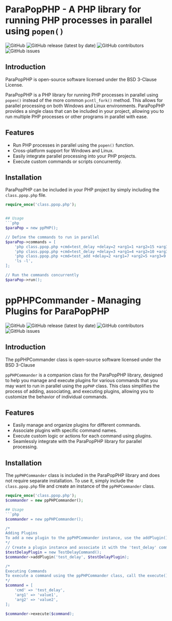 # ParaPopPHP - A PHP library for running PHP processes in parallel using `popen()`

![GitHub](https://img.shields.io/github/license/g023/ParaPopPHP)
![GitHub release (latest by date)](https://img.shields.io/github/v/release/g023/ParaPopPHP)
![GitHub contributors](https://img.shields.io/github/contributors/g023/ParaPopPHP)
![GitHub issues](https://img.shields.io/github/issues/g023/ParaPopPHP)

## Introduction

ParaPopPHP is open-source software licensed under the BSD 3-Clause License.

ParaPopPHP is a PHP library for running PHP processes in parallel using `popen()` instead of the more common `pcntl_fork()` method. This allows for parallel processing on both Windows and Linux environments. ParaPopPHP provides a single class that can be included in your project, allowing you to run multiple PHP processes or other programs in parallel with ease.

## Features

- Run PHP processes in parallel using the `popen()` function.
- Cross-platform support for Windows and Linux.
- Easily integrate parallel processing into your PHP projects.
- Execute custom commands or scripts concurrently.

## Installation

ParaPopPHP can be included in your PHP project by simply including the `class.ppop.php` file.

```php
require_once('class.ppop.php');


## Usage
```php
$paraPop = new ppPHP();

// Define the commands to run in parallel
$paraPop->commands = [
    'php class.ppop.php +cmd=test_delay +delay=2 +arg1=1 +arg2=15 +arg3=3',
    'php class.ppop.php +cmd=test_delay +delay=3 +arg1=4 +arg2=10 +arg3=6',
    'php class.ppop.php +cmd=test_add +delay=2 +arg1=7 +arg2=5 +arg3=9',
    'ls -l',
];

// Run the commands concurrently
$paraPop->run();
```

# ppPHPCommander - Managing Plugins for ParaPopPHP

![GitHub](https://img.shields.io/github/license/g023/ParaPopPHP)
![GitHub release (latest by date)](https://img.shields.io/github/v/release/g023/ParaPopPHP)
![GitHub contributors](https://img.shields.io/github/contributors/g023/ParaPopPHP)
![GitHub issues](https://img.shields.io/github/issues/g023/ParaPopPHP)

## Introduction
The ppPHPCommander class is open-source software licensed under the BSD 3-Clause 

`ppPHPCommander` is a companion class for the ParaPopPHP library, designed to help you manage and execute plugins for various commands that you may want to run in parallel using the `ppPHP` class. This class simplifies the process of adding, associating, and executing plugins, allowing you to customize the behavior of individual commands.

## Features

- Easily manage and organize plugins for different commands.
- Associate plugins with specific command names.
- Execute custom logic or actions for each command using plugins.
- Seamlessly integrate with the ParaPopPHP library for parallel processing.

## Installation

The `ppPHPCommander` class is included in the ParaPopPHP library and does not require separate installation. To use it, simply include the `class.ppop.php` file and create an instance of the `ppPHPCommander` class.

```php
require_once('class.ppop.php');
$commander = new ppPHPCommander();

## Usage
```php
$commander = new ppPHPCommander();

/*
Adding Plugins
To add a new plugin to the ppPHPCommander instance, use the addPlugin() method. Provide a command name and an instance of a plugin class.
*/
// Create a plugin instance and associate it with the 'test_delay' command
$testDelayPlugin = new TestDelayCommand();
$commander->addPlugin('test_delay', $testDelayPlugin);

/*
Executing Commands
To execute a command using the ppPHPCommander class, call the execute() method and provide an associative array of arguments, including the cmd key representing the command to execute.
*/
$command = [
    'cmd' => 'test_delay',
    'arg1' => 'value1',
    'arg2' => 'value2',
];

$commander->execute($command);
```



